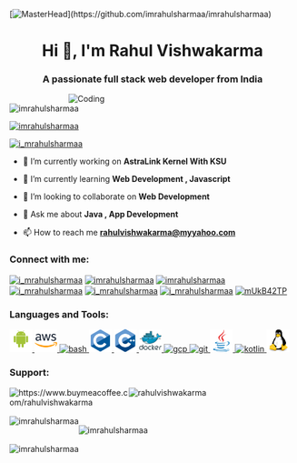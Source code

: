 [![MasterHead]([https://photos.app.goo.gl/s5QDFB9ugfRdKjue6](https://lh3.googleusercontent.com/pw/AP1GczO_gCveT3bR86ATFu01M5nMgYaKI2kj19qM6QGnAhPK3LraiYoQASrRBZopjddeO_AZc19ZW9Aolh7sZ8G0TD27BHs2ICZcnPo3-owSOIiD5qp2nGS5udwr-gcHDeXd5Sx7DsvwRZeki_SrdJ6Gyb4UJg=w928-h200-s-no?authuser=0))](https://github.com/imrahulsharmaa/imrahulsharmaa)
<h1 align="center">Hi 👋, I'm Rahul Vishwakarma</h1>
<h3 align="center">A passionate full stack web developer from India</h3>
<img align="right" alt="Coding" width="400" src="https://media.giphy.com/media/v1.Y2lkPTc5MGI3NjExeDM4Zjd6c2duOWltejFmeWVxMzN6M2ZkaXZxYzhiNzJ4Nm5pOTZwbSZlcD12MV9pbnRlcm5hbF9naWZfYnlfaWQmY3Q9Zw/qgQUggAC3Pfv687qPC/giphy.gif"

<p align="left"> <img src="https://komarev.com/ghpvc/?username=imrahulsharmaa&label=Profile%20views&color=0e75b6&style=flat" alt="imrahulsharmaa" /> </p>

<p align="left"> <a href="https://github.com/ryo-ma/github-profile-trophy"><img src="https://github-profile-trophy.vercel.app/?username=imrahulsharmaa" alt="imrahulsharmaa" /></a> </p>

<p align="left"> <a href="https://twitter.com/i_mrahulsharmaa" target="blank"><img src="https://img.shields.io/twitter/follow/i_mrahulsharmaa?logo=twitter&style=for-the-badge" alt="i_mrahulsharmaa" /></a> </p>

- 🔭 I’m currently working on **AstraLink Kernel With KSU**

- 🌱 I’m currently learning **Web Development , Javascript**

- 👯 I’m looking to collaborate on **Web Development**

- 💬 Ask me about **Java , App Development**

- 📫 How to reach me **rahulvishwakarma@myyahoo.com**

<h3 align="left">Connect with me:</h3>
<p align="left">
<a href="https://twitter.com/i_mrahulsharmaa" target="blank"><img align="center" src="https://raw.githubusercontent.com/rahuldkjain/github-profile-readme-generator/master/src/images/icons/Social/twitter.svg" alt="i_mrahulsharmaa" height="30" width="40" /></a>
<a href="https://linkedin.com/in/imrahulsharmaa" target="blank"><img align="center" src="https://raw.githubusercontent.com/rahuldkjain/github-profile-readme-generator/master/src/images/icons/Social/linked-in-alt.svg" alt="imrahulsharmaa" height="30" width="40" /></a>
<a href="https://fb.com/imrahulsharmaa" target="blank"><img align="center" src="https://raw.githubusercontent.com/rahuldkjain/github-profile-readme-generator/master/src/images/icons/Social/facebook.svg" alt="imrahulsharmaa" height="30" width="40" /></a>
<a href="https://instagram.com/i_mrahulsharmaa" target="blank"><img align="center" src="https://raw.githubusercontent.com/rahuldkjain/github-profile-readme-generator/master/src/images/icons/Social/instagram.svg" alt="i_mrahulsharmaa" height="30" width="40" /></a>
<a href="https://www.hackerrank.com/i_mrahulsharmaa" target="blank"><img align="center" src="https://raw.githubusercontent.com/rahuldkjain/github-profile-readme-generator/master/src/images/icons/Social/hackerrank.svg" alt="i_mrahulsharmaa" height="30" width="40" /></a>
<a href="https://www.leetcode.com/i_mrahulsharmaa" target="blank"><img align="center" src="https://raw.githubusercontent.com/rahuldkjain/github-profile-readme-generator/master/src/images/icons/Social/leet-code.svg" alt="i_mrahulsharmaa" height="30" width="40" /></a>
<a href="https://discord.gg/mUkB42TP" target="blank"><img align="center" src="https://raw.githubusercontent.com/rahuldkjain/github-profile-readme-generator/master/src/images/icons/Social/discord.svg" alt="mUkB42TP" height="30" width="40" /></a>
</p>

<h3 align="left">Languages and Tools:</h3>
<p align="left"> <a href="https://developer.android.com" target="_blank" rel="noreferrer"> <img src="https://raw.githubusercontent.com/devicons/devicon/master/icons/android/android-original-wordmark.svg" alt="android" width="40" height="40"/> </a> <a href="https://aws.amazon.com" target="_blank" rel="noreferrer"> <img src="https://raw.githubusercontent.com/devicons/devicon/master/icons/amazonwebservices/amazonwebservices-original-wordmark.svg" alt="aws" width="40" height="40"/> </a> <a href="https://www.gnu.org/software/bash/" target="_blank" rel="noreferrer"> <img src="https://www.vectorlogo.zone/logos/gnu_bash/gnu_bash-icon.svg" alt="bash" width="40" height="40"/> </a> <a href="https://www.cprogramming.com/" target="_blank" rel="noreferrer"> <img src="https://raw.githubusercontent.com/devicons/devicon/master/icons/c/c-original.svg" alt="c" width="40" height="40"/> </a> <a href="https://www.w3schools.com/cpp/" target="_blank" rel="noreferrer"> <img src="https://raw.githubusercontent.com/devicons/devicon/master/icons/cplusplus/cplusplus-original.svg" alt="cplusplus" width="40" height="40"/> </a> <a href="https://www.docker.com/" target="_blank" rel="noreferrer"> <img src="https://raw.githubusercontent.com/devicons/devicon/master/icons/docker/docker-original-wordmark.svg" alt="docker" width="40" height="40"/> </a> <a href="https://cloud.google.com" target="_blank" rel="noreferrer"> <img src="https://www.vectorlogo.zone/logos/google_cloud/google_cloud-icon.svg" alt="gcp" width="40" height="40"/> </a> <a href="https://git-scm.com/" target="_blank" rel="noreferrer"> <img src="https://www.vectorlogo.zone/logos/git-scm/git-scm-icon.svg" alt="git" width="40" height="40"/> </a> <a href="https://www.java.com" target="_blank" rel="noreferrer"> <img src="https://raw.githubusercontent.com/devicons/devicon/master/icons/java/java-original.svg" alt="java" width="40" height="40"/> </a> <a href="https://kotlinlang.org" target="_blank" rel="noreferrer"> <img src="https://www.vectorlogo.zone/logos/kotlinlang/kotlinlang-icon.svg" alt="kotlin" width="40" height="40"/> </a> <a href="https://www.linux.org/" target="_blank" rel="noreferrer"> <img src="https://raw.githubusercontent.com/devicons/devicon/master/icons/linux/linux-original.svg" alt="linux" width="40" height="40"/> </a> </p>

<h3 align="left">Support:</h3>
<p><a href="https://www.buymeacoffee.com/rahulvishwakarma"> <img align="left" src="https://cdn.buymeacoffee.com/buttons/v2/default-yellow.png" height="50" width="210" alt="https://www.buymeacoffee.com/rahulvishwakarma" /></a><a href="https://ko-fi.com/rahulvishwakarma"> <img align="left" src="https://cdn.ko-fi.com/cdn/kofi3.png?v=3" height="50" width="210" alt="rahulvishwakarma" /></a></p><br><br>

<p><img align="left" src="https://github-readme-stats.vercel.app/api/top-langs?username=imrahulsharmaa&show_icons=true&locale=en&layout=compact" alt="imrahulsharmaa" /></p>

<p>&nbsp;<img align="center" src="https://github-readme-stats.vercel.app/api?username=imrahulsharmaa&show_icons=true&locale=en" alt="imrahulsharmaa" /></p>

<p><img align="center" src="https://github-readme-streak-stats.herokuapp.com/?user=imrahulsharmaa&" alt="imrahulsharmaa" /></p>

